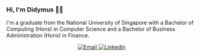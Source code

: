 ### Hi, I'm Didymus 👋🏼

I'm a graduate from the National University of Singapore with a Bachelor of Computing (Hons) in Computer Science and a Bachelor of Business Administration (Hons) in Finance.

<!-- Contact Buttons -->
<p align="center">
  <a href="mailto:didymusne@gmail.com" target="_blank">
    <img src="https://img.shields.io/badge/Email-Contact-red?style=for-the-badge&logo=gmail&logoColor=white" alt="Email">
  </a>
  <a href="https://www.linkedin.com/in/didymusne" target="_blank">
    <img src="https://img.shields.io/badge/LinkedIn-Connect-blue?style=for-the-badge&logo=linkedin&logoColor=white" alt="LinkedIn">
  </a>
</p>
